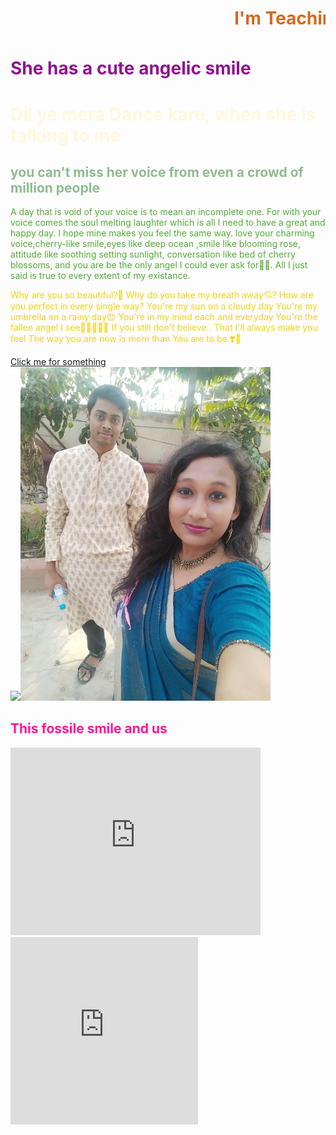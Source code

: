 <html>
    <head><link rel="stylesheet" href="oo.css">
        <title>Ayusmita's first html</title>
    </head>
    <body>
       <h1 style="color:chocolate"> <marquee behaviour="scroll" direction="left">I'm Teaching usmi something, even I don't know</marquee></h1>

  <h1 style="color:rgb(143, 20, 143)">She has a cute angelic smile</h1>
        <h1 style="color:cornsilk"> Dil ye mera Dance kare, when she is talking to me </h1>
        <h2 style="color:darkseagreen">you can't miss her voice from even a crowd of million people</h2>
        <p style="color:rgb(82, 170, 55)">A day that is void of your voice is to mean an incomplete one. For with your voice comes the soul melting laughter which is all I need to have a great and happy day. I hope mine makes you feel the same way. love your charming voice,cherry-like smile,eyes like deep ocean ,smile like blooming rose, attitude like soothing setting sunlight, conversation like bed of cherry blossoms, and you are be the only angel I could ever ask for🥰🥰.  All I just said is true to every extent of my existance.
        <p>

  <p style="color:rgb(245, 210, 14)">Why are you so beautiful?🥰
Why do you take my breath away💘?
How are you perfect in every single way?
You're my sun on a cloudy day
You're my umbrella on a rainy day😍
You're in my mind each and everyday
You're the fallen angel I see🧚🏻‍♀️💃🏻
If you still don't believe..
That I'll always make you feel
The way you are now is more than
You are to be.❣️💖
            </p>
            <a href="Hyperlink.html">Click me for something</a> <br>
            <img src="IMG_20210407_182530.jpg"  hight= "600" width="400"><img src="IMG20210411152531.jpg" hight="600" width="400"> <br>
            <h2 style="color:deeppink">This fossile smile and us</h2>
            <iframe src="https://www.google.com/maps/embed?pb=!1m18!1m12!1m3!1d1215.5688381305806!2d88.36418569594947!3d22.59052214113916!2m3!1f0!2f0!3f0!3m2!1i1024!2i768!4f13.1!3m3!1m2!1s0x3a02763485b31221%3A0x507df2714e560cf7!2sGirish%20Park%2C%20Kolkata%2C%20West%20Bengal!5e1!3m2!1sen!2sin!4v1619691425402!5m2!1sen!2sin" width="400" height="300" style="border:0;" allowfullscreen="" loading="lazy"></iframe>
        <br>
            <iframe width="300" height="300" src="https://www.youtube.com/embed/D-iZxyhJLiY" title="YouTube video player" frameborder="0" allow="accelerometer; autoplay; clipboard-write; encrypted-media; gyroscope; picture-in-picture" allowfullscreen></iframe>

